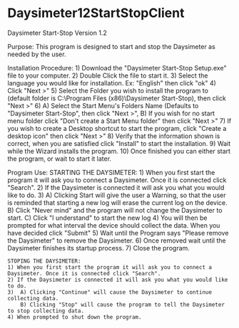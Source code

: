 Daysimeter12StartStopClient
===========================
Daysimeter Start-Stop Version 1.2 

Purpose:
	This program is designed to start and stop the Daysimeter as needed by the user.

Installation Procedure:
	1) Download the "Daysimeter Start-Stop Setup.exe" file to your computer.
	2) Double Click the file to start it.
	3) Select the language you would like for installation. Ex: "English" then click "ok"
	4) Click "Next >"
	5) Select the Folder you wish to install the program to (default folder is C:\Program Files (x86)\Daysimeter Start-Stop), then click "Next >"
	6) 	A) Select the Start Menu's Folders Name (Defaults to "Daysimeter Start-Stop", then click "Next >", 
		B) If you wish for no start menu folder click "Don't create a Start Menu folder" then click "Next >"
	7) If you wish to create a Desktop shortcut to start the program, click "Create a desktop icon" then click "Next >"
	8) Verify that the information shown is correct, when you are satisfied click "Install" to start the installation.
	9) Wait while the Wizard installs the program. 
	10) Once finished you can either start the program, or wait to start it later.

Program Use:
	STARTING THE DAYSIMETER:
	1) When you first start the program it will ask you to connect a Daysimeter. Once it is connected click "Search".
	2) If the Daysimeter is connected it will ask you what you would like to do.
	3)	A) Clicking Start will give the user a Warning, so that the user is reminded that starting a new log will erase the current log on the device.
		B) Click "Never mind" and the program will not change the Daysimeter to start.
		C) Click "I understand" to start the new log
	4) You will then be prompted for what interval the device should collect the data. When you have decided click "Submit"
	5) Wait until the Program says "Please remove the Daysimeter" to remove the Daysimeter. 
	6) Once removed wait until the Daysimeter finishes its startup process.
	7) Close the program.
	
	STOPING THE DAYSIMETER:
	1) When you first start the program it will ask you to connect a Daysimeter. Once it is connected click "Search".
	2) If the Daysimeter is connected it will ask you what you would like to do.
	3) 	A) Clicking "Continue" will cause the Daysimeter to continue collecting data.
		B) Clicking "Stop" will cause the program to tell the Daysimeter to stop collecting data.
	4) When prompted to shut down the program.
